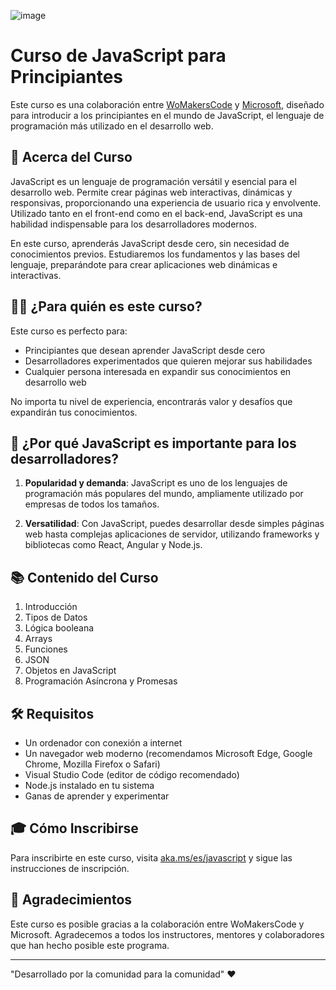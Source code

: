 ![image](https://github.com/user-attachments/assets/5cfe6765-5350-49ae-bbfc-9a813ad015f6)

# Curso de JavaScript para Principiantes

Este curso es una colaboración entre [WoMakersCode](https://womakerscode.org/) y [Microsoft](https://www.microsoft.com/), diseñado para introducir a los principiantes en el mundo de JavaScript, el lenguaje de programación más utilizado en el desarrollo web.

## 🎯 Acerca del Curso

JavaScript es un lenguaje de programación versátil y esencial para el desarrollo web. Permite crear páginas web interactivas, dinámicas y responsivas, proporcionando una experiencia de usuario rica y envolvente. Utilizado tanto en el front-end como en el back-end, JavaScript es una habilidad indispensable para los desarrolladores modernos.

En este curso, aprenderás JavaScript desde cero, sin necesidad de conocimientos previos. Estudiaremos los fundamentos y las bases del lenguaje, preparándote para crear aplicaciones web dinámicas e interactivas.

## 👩‍💻 ¿Para quién es este curso?

Este curso es perfecto para:
- Principiantes que desean aprender JavaScript desde cero
- Desarrolladores experimentados que quieren mejorar sus habilidades
- Cualquier persona interesada en expandir sus conocimientos en desarrollo web

No importa tu nivel de experiencia, encontrarás valor y desafíos que expandirán tus conocimientos.

## 🚀 ¿Por qué JavaScript es importante para los desarrolladores?

1. **Popularidad y demanda**: JavaScript es uno de los lenguajes de programación más populares del mundo, ampliamente utilizado por empresas de todos los tamaños.

2. **Versatilidad**: Con JavaScript, puedes desarrollar desde simples páginas web hasta complejas aplicaciones de servidor, utilizando frameworks y bibliotecas como React, Angular y Node.js.

## 📚 Contenido del Curso

1. Introducción
1. Tipos de Datos
1. Lógica booleana
1. Arrays
1. Funciones
1. JSON
1. Objetos en JavaScript
1. Programación Asíncrona y Promesas

## 🛠 Requisitos

- Un ordenador con conexión a internet
- Un navegador web moderno (recomendamos Microsoft Edge, Google Chrome, Mozilla Firefox o Safari)
- Visual Studio Code (editor de código recomendado)
- Node.js instalado en tu sistema
- Ganas de aprender y experimentar

## 🎓 Cómo Inscribirse

Para inscribirte en este curso, visita [aka.ms/es/javascript](https://aka.ms/es/javascript) y sigue las instrucciones de inscripción.

## 🙏 Agradecimientos

Este curso es posible gracias a la colaboración entre WoMakersCode y Microsoft. Agradecemos a todos los instructores, mentores y colaboradores que han hecho posible este programa.

---

"Desarrollado por la comunidad para la comunidad" ❤️
